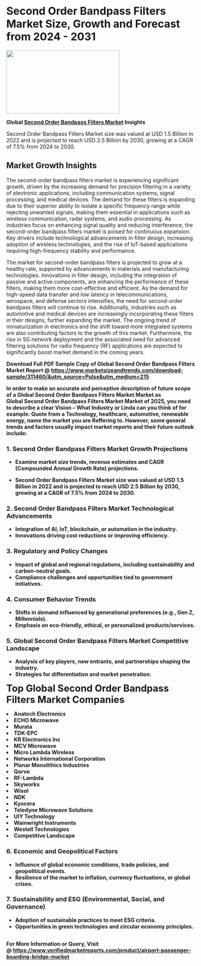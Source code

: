 <H1>Second Order Bandpass Filters Market Size, Growth and Forecast from 2024 - 2031</H1><img class="aligncenter size-medium wp-image-584254" src="https://thirdeyenews.in/wp-content/uploads/2024/09/Global-Market-Research-300x168.jpeg" alt="" width="300" height="168" /><p><strong>Global&nbsp;<a href="https://www.marketsizeandtrends.com/download-sample/311460/&amp;utm_source=Pulse&amp;utm_medium=215">Second Order Bandpass Filters Market</a> Insights</strong></p><p>Second Order Bandpass Filters Market size was valued at USD 1.5 Billion in 2022 and is projected to reach USD 2.5 Billion by 2030, growing at a CAGR of 7.5% from 2024 to 2030.</p><p><h2>Market Growth Insights</h2> <p>The second-order bandpass filters market is experiencing significant growth, driven by the increasing demand for precision filtering in a variety of electronic applications, including communication systems, signal processing, and medical devices. The demand for these filters is expanding due to their superior ability to isolate a specific frequency range while rejecting unwanted signals, making them essential in applications such as wireless communication, radar systems, and audio processing. As industries focus on enhancing signal quality and reducing interference, the second-order bandpass filters market is poised for continuous expansion. Key drivers include technological advancements in filter design, increasing adoption of wireless technologies, and the rise of IoT-based applications requiring high-frequency stability and performance.</p> <p><strong></strong></p> <p>The market for second-order bandpass filters is projected to grow at a healthy rate, supported by advancements in materials and manufacturing technologies. Innovations in filter design, including the integration of passive and active components, are enhancing the performance of these filters, making them more cost-effective and efficient. As the demand for high-speed data transfer and low latency in telecommunications, aerospace, and defense sectors intensifies, the need for second-order bandpass filters will continue to rise. Additionally, industries such as automotive and medical devices are increasingly incorporating these filters in their designs, further expanding the market. The ongoing trend of miniaturization in electronics and the shift toward more integrated systems are also contributing factors to the growth of this market. Furthermore, the rise in 5G network deployment and the associated need for advanced filtering solutions for radio frequency (RF) applications are expected to significantly boost market demand in the coming years.</p> <p><strong></p><p><span class=""><strong>Download Full PDF Sample Copy of Global Second Order Bandpass Filters Market Report</strong> @ <a href="https://www.marketsizeandtrends.com/download-sample/311460/&amp;utm_source=Pulse&amp;utm_medium=215" target="_blank">https://www.marketsizeandtrends.com/download-sample/311460/&amp;utm_source=Pulse&amp;utm_medium=215</a></span></p><p>In order to make an accurate and perceptive description of future scope of a Global&nbsp;Second Order Bandpass Filters Market Market as Global&nbsp;Second Order Bandpass Filters Market Market of 2025, you need to describe a clear Vision &ndash; What Industry or Linda can you think of for example: Quote from a Technology, healthcare, automotive, renewable energy, name the market you are Reffering to. However, some general trends and factors usually impact market reports and their future outlook include:</p><h3>1.&nbsp;<strong>Second Order Bandpass Filters Market Growth Projections</strong></h3><ul><li>Examine market size trends, revenue estimates and CAGR (Compounded Annual Growth Rate) projections.</li><li><p>Second Order Bandpass Filters Market size was valued at USD 1.5 Billion in 2022 and is projected to reach USD 2.5 Billion by 2030, growing at a CAGR of 7.5% from 2024 to 2030.</p></li></ul><h3>2.&nbsp;<strong>Second Order Bandpass Filters Market Technological Advancements</strong></h3><ul><li>Integration of AI, IoT, blockchain, or automation in the industry.</li><li>Innovations driving cost reductions or improving efficiency.</li></ul><h3>3.&nbsp;<strong>Regulatory and Policy Changes</strong></h3><ul><li>Impact of global and regional regulations, including sustainability and carbon-neutral goals.</li><li>Compliance challenges and opportunities tied to government initiatives.</li></ul><h3>4.&nbsp;<strong>Consumer Behavior Trends</strong></h3><ul><li>Shifts in demand influenced by generational preferences (e.g., Gen Z, Millennials).</li><li>Emphasis on eco-friendly, ethical, or personalized products/services.</li></ul><h3>5.&nbsp;<strong>Global Second Order Bandpass Filters Market Competitive Landscape</strong></h3><ul><li>Analysis of key players, new entrants, and partnerships shaping the industry.</li><li>Strategies for differentiation and market penetration.</li></ul><p data-pm-slice="1 1 []"><span style="color: inherit; font-family: inherit; font-size: 25px;">Top Global Second Order Bandpass Filters Market Companies</span></p><div class="" data-test-id=""><p><li>Anatech Electronics</li><li> ECHO Microwave</li><li> Murata</li><li> TDK-EPC</li><li> KR Electronics Inc</li><li> MCV Microwave</li><li> Micro Lambda Wireless</li><li> Networks International Corporation</li><li> Planar Monolithics Industries</li><li> Qorvo</li><li> RF-Lambda</li><li> Skyworks</li><li> Wisol</li><li> NDK</li><li> Kyocera</li><li> Teledyne Microwave Solutions</li><li> UIY Technology</li><li> Wainwright Instruments</li><li> Westell Technologies</li><li> Competitive Landscape</li></p></div><h3>6.&nbsp;<strong>Economic and Geopolitical Factors</strong></h3><ul><li>Influence of global economic conditions, trade policies, and geopolitical events.</li><li>Resilience of the market to inflation, currency fluctuations, or global crises.</li></ul><h3>7.&nbsp;<strong>Sustainability and ESG (Environmental, Social, and Governance)</strong></h3><ul><li>Adoption of sustainable practices to meet ESG criteria.</li><li>Opportunities in green technologies and circular economy principles.</li></ul><h2><strong style="font-size: 14px;">For More Information or Query, Visit @&nbsp;</strong><a style="background-color: #ffffff; font-size: 14px;" href="https://www.marketsizeandtrends.com/report/second-order-bandpass-filters-market/" target="_blank">https://www.verifiedmarketreports.com/product/airport-passenger-boarding-bridge-market</a></h2>
